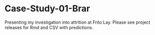 # Case-Study-01-Brar
Presenting my investigation into attrition at Frito Lay. Please see project releases for Rmd and CSV with predictions. 
